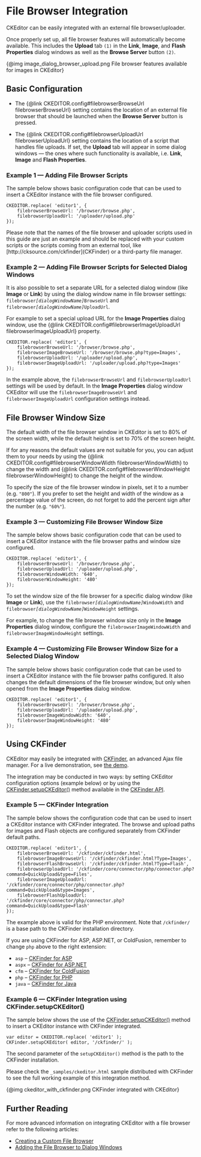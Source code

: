 # File Browser Integration

CKEditor can be easily integrated with an external file browser/uploader.

Once properly set up, all file browser features will automatically
become available. This includes the **Upload** tab `(1)` in the **Link**,
**Image**, and **Flash Properties** dialog windows as well as the
**Browse Server** button `(2)`.

{@img image_dialog_browser_upload.png File browser features available for images in CKEditor}

## Basic Configuration

 * The {@link CKEDITOR.config#filebrowserBrowseUrl filebrowserBrowseUrl} setting contains the location of an external file browser that should be launched when the **Browse Server** button is pressed.

 * The {@link CKEDITOR.config#filebrowserUploadUrl filebrowserUploadUrl} setting contains the location of a script that handles file uploads. If set, the **Upload** tab will appear in some dialog windows &mdash; the ones where such functionality is available, i.e. **Link**, **Image** and **Flash Properties**.

### Example 1 &mdash; Adding File Browser Scripts

The sample below shows basic configuration code that can be used to
insert a CKEditor instance with the file browser configured.

	CKEDITOR.replace( 'editor1', {
		filebrowserBrowseUrl: '/browser/browse.php',
		filebrowserUploadUrl: '/uploader/upload.php'
	});


<p class="tip">
	Please note that the names of the file browser and uploader scripts used in this guide are just an example and should be replaced with your custom scripts or the scripts coming from an external tool, like [http://cksource.com/ckfinder](CKFinder) or a third-party file manager.
</p>

### Example 2 &mdash; Adding File Browser Scripts for Selected Dialog Windows

It is also possible to set a separate URL for a selected dialog window (like **Image** or **Link**) by using the dialog window name in file browser settings:
<code>filebrowser<i>[dialogWindowName]</i>BrowseUrl</code> and <code>filebrowser<i>[dialogWindowName]</i>UploadUrl</code>.

For example to set a special upload URL for the **Image Properties** dialog window, use
the {@link CKEDITOR.config#filebrowserImageUploadUrl filebrowserImageUploadUrl}
property.

	CKEDITOR.replace( 'editor1', {
		filebrowserBrowseUrl: '/browser/browse.php',
		filebrowserImageBrowseUrl: '/browser/browse.php?type=Images',
		filebrowserUploadUrl: '/uploader/upload.php',
		filebrowserImageUploadUrl: '/uploader/upload.php?type=Images'
	});

In the example above, the `filebrowserBrowseUrl` and `filebrowserUploadUrl` settings
will be used by default. In the **Image Properties** dialog window CKEditor will
use the `filebrowserImageBrowseUrl` and `filebrowserImageUploadUrl` configuration settings instead.

## File Browser Window Size

The default width of the file browser window in CKEditor is set to 80%
of the screen width, while the default height is set to 70% of the
screen height.

If for any reasons the default values are not suitable for you, you can
adjust them to your needs by using the {@link CKEDITOR.config#filebrowserWindowWidth filebrowserWindowWidth}
to change the width and {@link CKEDITOR.config#filebrowserWindowHeight filebrowserWindowHeight} to change the height of the window.

To specify the size of the file browser window in pixels, set it to a
number (e.g. `"800"`). If you prefer to set the height and width of the
window as a percentage value of the screen, do not forget to add the
percent sign after the number (e.g. `"60%"`).

### Example 3 &mdash; Customizing File Browser Window Size

The sample below shows basic configuration code that can be used to
insert a CKEditor instance with the file browser paths and window size
configured.

	CKEDITOR.replace( 'editor1', {
		filebrowserBrowseUrl: '/browser/browse.php',
		filebrowserUploadUrl: '/uploader/upload.php',
		filebrowserWindowWidth: '640',
		filebrowserWindowHeight: '480'
	});

To set the window size of the file browser for a specific dialog window (like **Image** or **Link**),
use the <code>filebrowser<i>[dialogWindowName]</i>WindowWidth</code> and <code>filebrowser<i>[dialogWindowName]</i>WindowHeight</code> settings.

For example, to change the file browser window size only in the **Image Properties** dialog window, configure the `filebrowserImageWindowWidth` and `filebrowserImageWindowHeight` settings.

### Example 4 &mdash; Customizing File Browser Window Size for a Selected Dialog Window

The sample below shows basic configuration code that can be used to
insert a CKEditor instance with the file browser paths configured. It
also changes the default dimensions of the file browser window, but only
when opened from the **Image Properties** dialog window.

	CKEDITOR.replace( 'editor1', {
		filebrowserBrowseUrl: '/browser/browse.php',
		filebrowserUploadUrl: '/uploader/upload.php',
		filebrowserImageWindowWidth: '640',
		filebrowserImageWindowHeight: '480'
	});

## Using CKFinder

CKEditor may easily be integrated with [CKFinder](http://cksource.com/ckfinder),
an advanced Ajax file manager. For a live demonstration, see 
[the demo](http://cksource.com/ckfinder/demo#ckeditor).

The integration may be conducted in two ways: by setting CKEditor
configuration options (example below) or by using the
[CKFinder.setupCKEditor()](http://docs.cksource.com/ckfinder_2.x_api/symbols/CKFinder.html#.setupCKEditor)
method available in the [CKFinder API](http://docs.cksource.com/ckfinder_2.x_api/).

### Example 5 &mdash; CKFinder Integration

The sample below shows the configuration code that can be used to insert
a CKEditor instance with CKFinder integrated. The browse and upload
paths for images and Flash objects are configured separately from
CKFinder default paths.

	CKEDITOR.replace( 'editor1', {
		filebrowserBrowseUrl: '/ckfinder/ckfinder.html',
		filebrowserImageBrowseUrl: '/ckfinder/ckfinder.html?Type=Images',
		filebrowserFlashBrowseUrl: '/ckfinder/ckfinder.html?Type=Flash',
		filebrowserUploadUrl: '/ckfinder/core/connector/php/connector.php?command=QuickUpload&type=Files',
		filebrowserImageUploadUrl: '/ckfinder/core/connector/php/connector.php?command=QuickUpload&type=Images',
		filebrowserFlashUploadUrl: '/ckfinder/core/connector/php/connector.php?command=QuickUpload&type=Flash'
	});

The example above is valid for the PHP environment. Note that `/ckfinder/`
is a base path to the CKFinder installation directory.

If you are using CKFinder for ASP, ASP.NET, or ColdFusion, remember to
change `php` above to the right extension:

- `asp` &ndash; [CKFinder for ASP](http://docs.cksource.com/CKFinder_2.x/Developers_Guide/ASP/CKEditor_Integration)
- `aspx` &ndash; [CKFinder for ASP.NET](http://docs.cksource.com/CKFinder_2.x/Developers_Guide/ASP.NET/CKEditor_Integration)
- `cfm` &ndash; [CKFinder for ColdFusion](http://docs.cksource.com/CKFinder_2.x/Developers_Guide/ColdFusion/CKEditor_Integration)
- `php` &ndash; [CKFinder for PHP](http://docs.cksource.com/CKFinder_2.x/Developers_Guide/PHP/CKEditor_Integration)
- `java` &ndash; [CKFinder for Java](http://docs.cksource.com/CKFinder_2.x/Developers_Guide/Java/CKEditor_Integration)

### Example 6 &mdash; CKFinder Integration using CKFinder.setupCKEditor()

The sample below shows the use of the [CKFinder.setupCKEditor()](http://docs.cksource.com/ckfinder_2.x_api/symbols/CKFinder.html#.setupCKEditor) method to
insert a CKEditor instance with CKFinder integrated.

	var editor = CKEDITOR.replace( 'editor1' );
	CKFinder.setupCKEditor( editor, '/ckfinder/' );

The second parameter of the `setupCKEditor()` method is the path to the
CKFinder installation.

Please check the `_samples/ckeditor.html` sample distributed with
CKFinder to see the full working example of this integration method.

{@img ckeditor_with_ckfinder.png CKFinder integrated with CKEditor}

## Further Reading

For more advanced information on integrating CKEditor with a file
browser refer to the following articles:

- [Creating a Custom File Browser](#!/guide/dev_file_browser_api)
- [Adding the File Browser to Dialog Windows](#!/guide/dev_dialog_add_file_browser)
